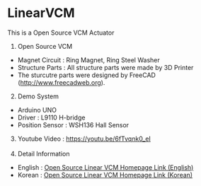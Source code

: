 # LinearVCM

This is a Open Source VCM Actuator

1. Open Source VCM
 - Magnet Circuit : Ring Magnet, Ring Steel Washer
 - Structure Parts : All structure parts were made by 3D Printer
 - The sturcutre parts were designed by FreeCAD (http://www.freecadweb.org).

2. Demo System
 - Arduino UNO
 - Driver : L9110 H-bridge
 - Position Sensor : WSH136 Hall Sensor

3. Youtube Video : https://youtu.be/6fTvqnk0_eI
<br><br>
4. Detail Information
 - English : <a href="https://solenoid.or.kr/direct_eng.php?address=https://solenoid.or.kr/openactuator/linear_vcm_eng.htm">Open Source Linear VCM Homepage Link (English)</a>
 - Korean  : <a href="https://solenoid.or.kr/direct_kor.php?address=https://solenoid.or.kr/openactuator/linear_vcm_kor.htm">Open Source Linear VCM Homepage Link (Korean)</a>
<br><br>
<img src="http://www.solenoid.or.kr/openactuator/OpenVCM_Linear_W/OpenVCM.jpg" border="0" alt="">
